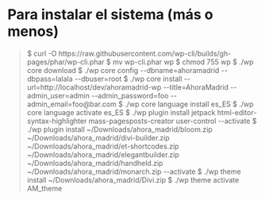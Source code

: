 Para instalar el sistema (más o menos)
======================================
<blockquote>
$ curl -O https://raw.githubusercontent.com/wp-cli/builds/gh-pages/phar/wp-cli.phar
$ mv wp-cli.phar wp
$ chmod 755 wp
$ ./wp core download
$ ./wp core config --dbname=ahoramadrid  --dbpass=lalala --dbuser=root
$ ./wp core install --url=http://localhost/dev/ahoramadrid-wp --title=AhoraMadrid --admin_user=admin --admin_password=foo --admin_email=foo@bar.com
$ ./wp core language install es_ES
$ ./wp core language activate es_ES
$ ./wp plugin install jetpack html-editor-syntax-highlighter mass-pagesposts-creator user-control --activate
$ ./wp plugin install ~/Downloads/ahora_madrid/bloom.zip ~/Downloads/ahora_madrid/divi-builder.zip ~/Downloads/ahora_madrid/et-shortcodes.zip ~/Downloads/ahora_madrid/elegantbuilder.zip ~/Downloads/ahora_madrid/handheld.zip ~/Downloads/ahora_madrid/monarch.zip --activate
$ ./wp theme install ~/Downloads/ahora_madrid/Divi.zip
$ ./wp theme activate AM_theme
<blockquote>
